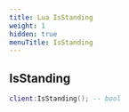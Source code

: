 ```yaml
---
title: Lua IsStanding
weight: 1
hidden: true
menuTitle: IsStanding
---
```

## IsStanding
```lua
client:IsStanding(); -- bool
```